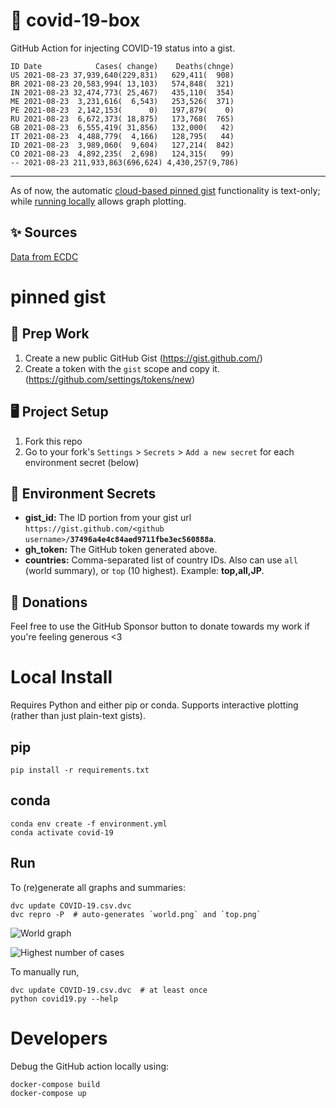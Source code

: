 # 🏥 covid-19-box

GitHub Action for injecting COVID-19 status into a gist.

```
ID Date            Cases( change)    Deaths(chnge)
US 2021-08-23 37,939,640(229,831)   629,411(  908)
BR 2021-08-23 20,583,994( 13,103)   574,848(  321)
IN 2021-08-23 32,474,773( 25,467)   435,110(  354)
ME 2021-08-23  3,231,616(  6,543)   253,526(  371)
PE 2021-08-23  2,142,153(      0)   197,879(    0)
RU 2021-08-23  6,672,373( 18,875)   173,768(  765)
GB 2021-08-23  6,555,419( 31,856)   132,000(   42)
IT 2021-08-23  4,488,779(  4,166)   128,795(   44)
ID 2021-08-23  3,989,060(  9,604)   127,214(  842)
CO 2021-08-23  4,892,235(  2,698)   124,315(   99)
-- 2021-08-23 211,933,863(696,624) 4,430,257(9,786)
```

---

As of now, the automatic [cloud-based pinned gist](#pinned-gist) functionality is text-only;
while [running locally](#local-install) allows graph plotting.

## ✨ Sources

[Data from ECDC](https://www.ecdc.europa.eu/en/publications-data/download-todays-data-geographic-distribution-covid-19-cases-worldwide)

# pinned gist

## 🎒 Prep Work
1. Create a new public GitHub Gist (https://gist.github.com/)
1. Create a token with the `gist` scope and copy it. (https://github.com/settings/tokens/new)

## 🖥 Project Setup
1. Fork this repo
1. Go to your fork's `Settings` > `Secrets` > `Add a new secret` for each environment secret (below)

## 🤫 Environment Secrets
- **gist_id:** The ID portion from your gist url `https://gist.github.com/<github username>/`**`37496a4e4c84aed9711fbe3ec560888a`**.
- **gh_token:** The GitHub token generated above.
- **countries:** Comma-separated list of country IDs. Also can use `all` (world summary), or `top` (10 highest). Example: **top,all,JP**.

## 💸 Donations

Feel free to use the GitHub Sponsor button to donate towards my work if you're feeling generous <3

# Local Install

Requires Python and either pip or conda. Supports interactive plotting (rather than just plain-text gists).

## pip

```
pip install -r requirements.txt
```

## conda

```
conda env create -f environment.yml
conda activate covid-19
```

## Run

To (re)generate all graphs and summaries:

```
dvc update COVID-19.csv.dvc
dvc repro -P  # auto-generates `world.png` and `top.png`
```

![World graph](world.png)

![Highest number of cases](top.png)

To manually run,

```
dvc update COVID-19.csv.dvc  # at least once
python covid19.py --help
```

# Developers

Debug the GitHub action locally using:

```
docker-compose build
docker-compose up
```
